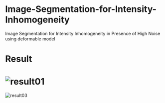 # Image-Segmentation-for-Intensity-Inhomogeneity
Image Segmentation for Intensity Inhomogeneity in Presence of High Noise using deformable model

# Result

# ![result01](https://github.com/n-ebrahimian/Image-Segmentation-for-Intensity-Inhomogeneity/blob/master/result01.jpg)

![result03](https://github.com/n-ebrahimian/Image-Segmentation-for-Intensity-Inhomogeneity/blob/master/result03.jpg)
